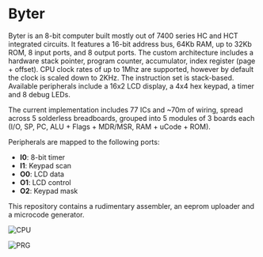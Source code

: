 Byter
=====


Byter is an 8-bit computer built mostly out of 7400 series HC and HCT integrated circuits.
It features a 16-bit address bus, 64Kb RAM, up to 32Kb ROM, 8 input ports, and 8 output ports.
The custom architecture includes a hardware stack pointer, program counter, accumulator,
index register (page + offset). CPU clock rates of up to 1Mhz are supported, however by
default the clock is scaled down to 2KHz.  The instruction set is stack-based. Available
peripherals include a 16x2 LCD display, a 4x4 hex keypad, a timer and 8 debug LEDs.

The current implementation includes 77 ICs and ~70m of wiring, spread across 5 solderless 
breadboards, grouped into 5 modules of 3 boards each (I/O, SP, PC, ALU + Flags + MDR/MSR, RAM + uCode + ROM).

Peripherals are mapped to the following ports:


* **I0**: 8-bit timer
* **I1**: Keypad scan
* **O0**: LCD data
* **O1**: LCD control
* **O2**: Keypad mask


This repository contains a rudimentary assembler, an eeprom uploader and a microcode generator.

![CPU](https://raw.githubusercontent.com/nandor/byter/master/docs/byter.JPG)

![PRG](https://raw.githubusercontent.com/nandor/byter/master/docs/prog.JPG)
